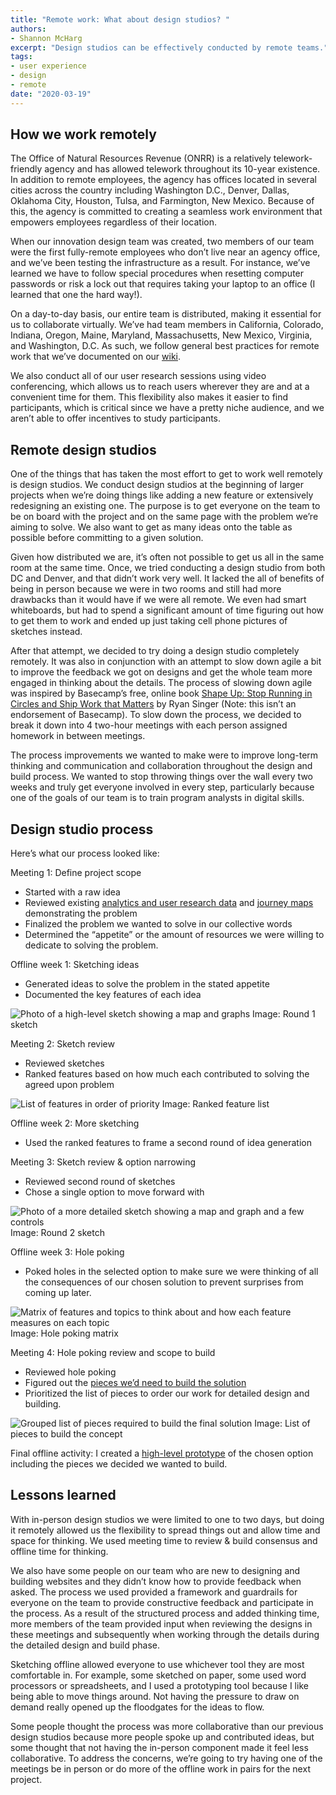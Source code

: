 ```yaml
---
title: "Remote work: What about design studios? "
authors:
- Shannon McHarg
excerpt: "Design studios can be effectively conducted by remote teams."
tags:
- user experience
- design
- remote
date: "2020-03-19"
---
```


## How we work remotely

The Office of Natural Resources Revenue (ONRR) is a relatively telework-friendly agency and has allowed telework throughout its 10-year existence. In addition to remote employees, the agency has offices located in several cities across the country including Washington D.C., Denver, Dallas, Oklahoma City, Houston, Tulsa, and Farmington, New Mexico. Because of this, the agency is committed to creating a seamless work environment that empowers employees regardless of their location.  

When our innovation design team was created, two members of our team were the first fully-remote employees who don’t live near an agency office, and we’ve been testing the infrastructure as a result. For instance, we’ve learned we have to follow special procedures when resetting computer passwords or risk a lock out that requires taking your laptop to an office (I learned that one the hard way!).

On a day-to-day basis, our entire team is distributed, making it essential for us to collaborate virtually. We’ve had team members in California, Colorado, Indiana, Oregon, Maine, Maryland, Massachusetts, New Mexico, Virginia, and Washington, D.C. As such, we follow general best practices for remote work that we’ve documented on our [wiki](https://github.com/ONRR/doi-extractives-data/wiki/Basics-for-making-distributed-work-work).

We also conduct all of our user research sessions using video conferencing, which allows us to reach users wherever they are and at a convenient time for them. This flexibility also makes it easier to find participants, which is critical since we have a pretty niche audience, and we aren’t able to offer incentives to study participants.

## Remote design studios

One of the things that has taken the most effort to get to work well remotely is design studios. We conduct design studios at the beginning of larger projects when we’re doing things like adding a new feature or extensively redesigning an existing one. The purpose is to get everyone on the team to be on board with the project and on the same page with the problem we’re aiming to solve.  We also want to get as many ideas onto the table as possible before committing to a given solution.

Given how distributed we are, it’s often not possible to get us all in the same room at the same time. Once, we tried conducting a design studio from both DC and Denver, and that didn’t work very well. It lacked the all of benefits of being in person because we were in two rooms and still had more drawbacks than it would have if we were all remote. We even had smart whiteboards, but had to spend a significant amount of time figuring out how to get them to work and ended up just taking cell phone pictures of sketches instead.

After that attempt, we decided to try doing a design studio completely remotely.  It was also in conjunction with an attempt to slow down agile a bit to improve the feedback we got on designs and get the whole team more engaged in thinking about the details. The process of slowing down agile was inspired by Basecamp’s free, online book [Shape Up: Stop Running in Circles and Ship Work that Matters](https://basecamp.com/shapeup) by Ryan Singer (Note: this isn’t an endorsement of Basecamp). To slow down the process, we decided to break it down into 4 two-hour meetings with each person assigned homework in between meetings.

The process improvements we wanted to make were to improve long-term thinking and communication and collaboration throughout the design and build process. We wanted to stop throwing things over the wall every two weeks and truly get everyone involved in every step, particularly because one of the goals of our team is to train program analysts in digital skills.

## Design studio process

Here’s what our process looked like:

Meeting 1: Define project scope
* Started with a raw idea
* Reviewed existing [analytics and user research data](https://l3brpd.axshare.com/#id=yugjv4&p=home&g=1) and [journey maps](https://l3brpd.axshare.com/#id=izehea&p=journey&g=1) demonstrating the problem
* Finalized the problem we wanted to solve in our collective words
* Determined the “appetite” or the amount of resources we were willing to dedicate to solving the problem.

Offline week 1: Sketching ideas
* Generated ideas to solve the problem in the stated appetite
* Documented the key features of each idea

![Photo of a high-level sketch showing a map and graphs](./Sketch1.jpg)
Image: Round 1 sketch

Meeting 2: Sketch review
* Reviewed sketches
* Ranked features based on how much each contributed to solving the agreed upon problem

![List of features in order of priority](./FeatureList.png)
Image: Ranked feature list

Offline week 2: More sketching
* Used the ranked features to frame a second round of idea generation

Meeting 3: Sketch review & option narrowing
* Reviewed second round of sketches
* Chose a single option to move forward with

![Photo of a more detailed sketch showing a map and graph and a few controls](./Sketch2.png)
Image: Round 2 sketch

Offline week 3: Hole poking
* Poked holes in the selected option to make sure we were thinking of all the consequences of our chosen solution to prevent surprises from coming up later.

![Matrix of features and topics to think about and how each feature measures on each topic](./HolePoking.png)
Image: Hole poking matrix

Meeting 4: Hole poking review and scope to build
* Reviewed hole poking
* Figured out the [pieces we’d need to build the solution](https://github.com/ONRR/doi-extractives-data/issues/3580)
* Prioritized the list of pieces to order our work for detailed design and building.

![Grouped list of pieces required to build the final solution](./Scopes.png)
Image: List of pieces to build the concept

Final offline activity: I created a [high-level prototype](https://935313.axshare.com/#g=1&p=revenue_1) of the chosen option including the pieces we decided we wanted to build.

## Lessons learned

With in-person design studios we were limited to one to two days, but doing it remotely allowed us the flexibility to spread things out and allow time and space for thinking. We used meeting time to review & build consensus and offline time for thinking.

We also have some people on our team who are new to designing and building websites and they didn’t know how to provide feedback when asked. The process we used provided a framework and guardrails for everyone on the team to provide constructive feedback and participate in the process. As a result of the structured process and added thinking time, more members of the team provided input when reviewing the designs in these meetings and subsequently when working through the details during the detailed design and build phase.

Sketching offline allowed everyone to use whichever tool they are most comfortable in. For example, some sketched on paper, some used word processors or spreadsheets, and I used a prototyping tool because I like being able to move things around. Not having the pressure to draw on demand really opened up the floodgates for the ideas to flow.

Some people thought the process was more collaborative than our previous design studios because more people spoke up and contributed ideas, but some thought that not having the in-person component made it feel less collaborative. To address the concerns, we’re going to try having one of the meetings be in person or do more of the offline work in pairs for the next project.  
